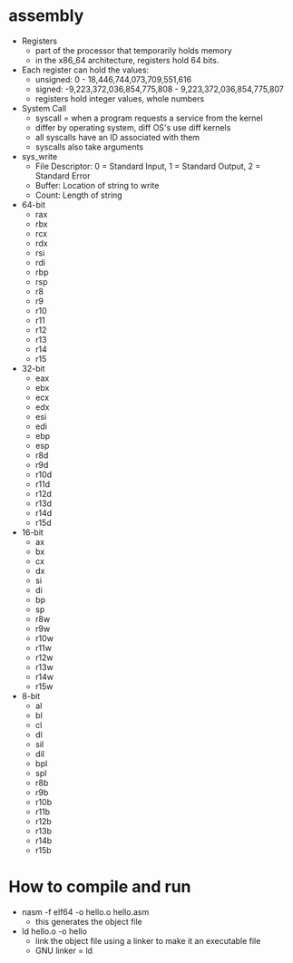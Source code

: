# assembly
* Registers
	* part of the processor that temporarily holds memory
	* in the x86_64 architecture, registers hold 64 bits.
* Each register can hold the values:
	* unsigned: 0 - 18,446,744,073,709,551,616
	* signed: -9,223,372,036,854,775,808 - 9,223,372,036,854,775,807
	* registers hold integer values, whole numbers
* System Call
	* syscall = when a program requests a service from the kernel
	* differ by operating system, diff OS's use diff kernels
	* all syscalls have an ID associated with them
	* syscalls also take arguments
* sys_write
	* File Descriptor: 0 = Standard Input, 1 = Standard Output, 2 = Standard Error
	* Buffer: Location of string to write
	* Count: Length of string
* 64-bit
	* rax
	* rbx
	* rcx
	* rdx
	* rsi
	* rdi
	* rbp
	* rsp
	* r8
	* r9
	* r10
	* r11
	* r12
	* r13
	* r14
	* r15
* 32-bit
	* eax
	* ebx
	* ecx
	* edx
	* esi
	* edi
	* ebp
	* esp
	* r8d
	* r9d
	* r10d
	* r11d
	* r12d
	* r13d
	* r14d
	* r15d
* 16-bit
	* ax
	* bx
	* cx
	* dx
	* si
	* di
	* bp
	* sp
	* r8w
	* r9w
	* r10w
	* r11w
	* r12w
	* r13w
	* r14w
	* r15w
* 8-bit
	* al
	* bl
	* cl
	* dl
	* sil
	* dil
	* bpl
	* spl
	* r8b
	* r9b
	* r10b
	* r11b
	* r12b
	* r13b
	* r14b
	* r15b
# How to compile and run
* nasm -f elf64 -o hello.o hello.asm
	* this generates the object file
* ld hello.o -o hello
	* link the object file using a linker to make it an executable file
	* GNU linker = ld

